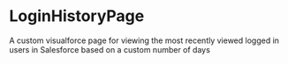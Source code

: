 # LoginHistoryPage
A custom visualforce page for viewing the most recently viewed logged in users in Salesforce based on a custom number of days
